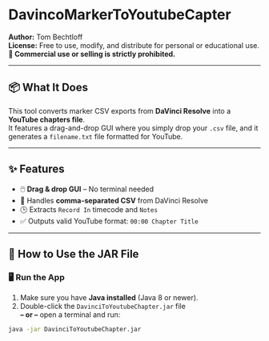 # DavincoMarkerToYoutubeCapter

**Author:** Tom Bechtloff  
**License:** Free to use, modify, and distribute for personal or educational use.  
**🚫 Commercial use or selling is strictly prohibited.**

---

## 📦 What It Does

This tool converts marker CSV exports from **DaVinci Resolve** into a **YouTube chapters file**.  
It features a drag-and-drop GUI where you simply drop your `.csv` file, and it generates a `filename.txt` file formatted for YouTube.

---

## ✨ Features

- 🖱️ **Drag & drop GUI** – No terminal needed
- 📄 Handles **comma-separated CSV** from DaVinci Resolve
- 🕒 Extracts `Record In` timecode and `Notes`
- ✅ Outputs valid YouTube format: `00:00 Chapter Title`

---

## 🚀 How to Use the JAR File

### 🖥️ Run the App
1. Make sure you have **Java installed** (Java 8 or newer).
2. Double-click the `DavinciToYoutubeChapter.jar` file  
   **– or –** open a terminal and run:

```bash
java -jar DavinciToYoutubeChapter.jar
